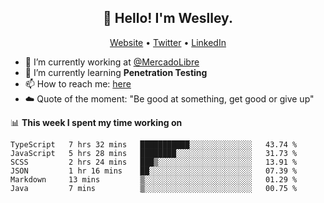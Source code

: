 <h2 align="center">👋 Hello! I'm Weslley.</h2>
<p align="center">
  <a href="http://weslleyneri.com.br">Website</a> •
  <a href="https://twitter.com/Weslley_Neri">Twitter</a> •
  <a href="https://www.linkedin.com/in/weslley-neri-3658908b">LinkedIn</a>
</p>


- 🔭 I’m currently working at [@MercadoLibre](https://github.com/mercadolibre)
- 🌱 I’m currently learning **Penetration Testing**
- 📫 How to reach me: [here](mailto:weslley39@gmail.com)
- ☁️ Quote of the moment: "Be good at something, get good or give up"

📊 **This week I spent my time working on**
<!--START_SECTION:waka-->

```text
TypeScript   7 hrs 32 mins   ███████████░░░░░░░░░░░░░░   43.74 %
JavaScript   5 hrs 28 mins   ████████░░░░░░░░░░░░░░░░░   31.73 %
SCSS         2 hrs 24 mins   ███▒░░░░░░░░░░░░░░░░░░░░░   13.91 %
JSON         1 hr 16 mins    ██░░░░░░░░░░░░░░░░░░░░░░░   07.39 %
Markdown     13 mins         ▒░░░░░░░░░░░░░░░░░░░░░░░░   01.29 %
Java         7 mins          ▒░░░░░░░░░░░░░░░░░░░░░░░░   00.75 %
```

<!--END_SECTION:waka-->

<!-- Inspired by https://github.com/gruselhaus/gruselhaus -->